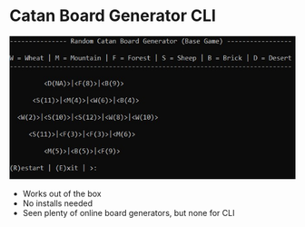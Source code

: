 <h1> Catan Board Generator CLI </h1>

![Alt text](catanCLI.jpg)

<ul>
<li> Works out of the box </li>
<li> No installs needed </li>
<li> Seen plenty of online board generators, but none for CLI </li>
</ul>
